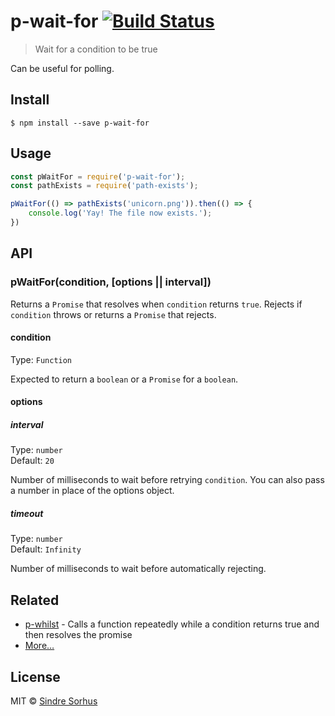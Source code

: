 # p-wait-for [![Build Status](https://travis-ci.org/sindresorhus/p-wait-for.svg?branch=master)](https://travis-ci.org/sindresorhus/p-wait-for)

> Wait for a condition to be true

Can be useful for polling.


## Install

```
$ npm install --save p-wait-for
```


## Usage

```js
const pWaitFor = require('p-wait-for');
const pathExists = require('path-exists');

pWaitFor(() => pathExists('unicorn.png')).then(() => {
	console.log('Yay! The file now exists.');
})
```


## API

### pWaitFor(condition, [options || interval])

Returns a `Promise` that resolves when `condition` returns `true`. Rejects if `condition` throws or returns a `Promise` that rejects.

#### condition

Type: `Function`

Expected to return a `boolean` or a `Promise` for a `boolean`.

#### options

##### interval

Type: `number`<br>
Default: `20`

Number of milliseconds to wait before retrying `condition`.  You can also pass a number in place of the options object.

##### timeout

Type: `number`<br>
Default: `Infinity`

Number of milliseconds to wait before automatically rejecting.


## Related

- [p-whilst](https://github.com/sindresorhus/p-whilst) - Calls a function repeatedly while a condition returns true and then resolves the promise
- [More…](https://github.com/sindresorhus/promise-fun)


## License

MIT © [Sindre Sorhus](https://sindresorhus.com)
